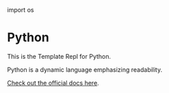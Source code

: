 import os
# Python

This is the Template Repl for Python.

Python is a dynamic language emphasizing readability.

[Check out the official docs here](https://www.python.org/).